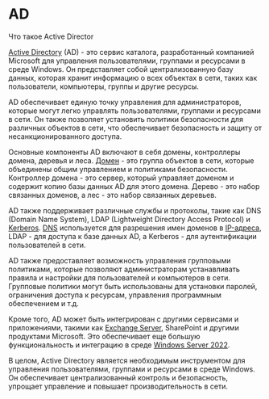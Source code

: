 # AD

Что такое Active Director

[Active Directory](https://pyatilistnik.org/vvedenie-v-osnovnyie-ponyatiya-active-directory/) (AD) - это сервис каталога, разработанный компанией Microsoft для управления пользователями, группами и ресурсами в среде Windows. Он представляет собой централизованную базу данных, которая хранит информацию о всех объектах в сети, таких как пользователи, компьютеры, группы и другие ресурсы.

AD обеспечивает единую точку управления для администраторов, которые могут легко управлять пользователями, группами и ресурсами в сети. Он также позволяет установить политики безопасности для различных объектов в сети, что обеспечивает безопасность и защиту от несанкционированного доступа.

Основные компоненты AD включают в себя домены, контроллеры домена, деревья и леса. [Домен](https://pyatilistnik.org/properly-called-an-active-directory-domain/) - это группа объектов в сети, которые объединены общим управлением и политиками безопасности. Контроллер домена - это сервер, который управляет доменом и содержит копию базы данных AD для этого домена. Дерево - это набор связанных доменов, а лес - это набор связанных деревьев.

AD также поддерживает различные службы и протоколы, такие как DNS (Domain Name System), LDAP (Lightweight Directory Access Protocol) и [Kerberos](https://pyatilistnik.org/proverka-podlinnosti-kerberos-v-active-directory/). [DNS](https://pyatilistnik.org/chto-takoe-dns/) используется для разрешения имен доменов в [IP-адреса](https://pyatilistnik.org/kak-uznat-ip-adres-kompyutera-windows-mac-linux/), LDAP - для доступа к базе данных AD, а Kerberos - для аутентификации пользователей в сети.

AD также предоставляет возможность управления групповыми политиками, которые позволяют администраторам устанавливать правила и настройки для пользователей и компьютеров в сети. Групповые политики могут быть использованы для установки паролей, ограничения доступа к ресурсам, управления программным обеспечением и т.д.

Кроме того, AD может быть интегрирован с другими сервисами и приложениями, такими как [Exchange Server](https://pyatilistnik.org/kak-uznat-versiyu-exchange-servera/), SharePoint и другими продуктами Microsoft. Это обеспечивает еще большую функциональность и интеграцию в среде [Windows Server 2022](https://pyatilistnik.org/installing-and-configuring-windows-server-2021/).

В целом, Active Directory является необходимым инструментом для управления пользователями, группами и ресурсами в среде Windows. Он обеспечивает централизованный контроль и безопасность, упрощает управление и повышает производительность в сети.
